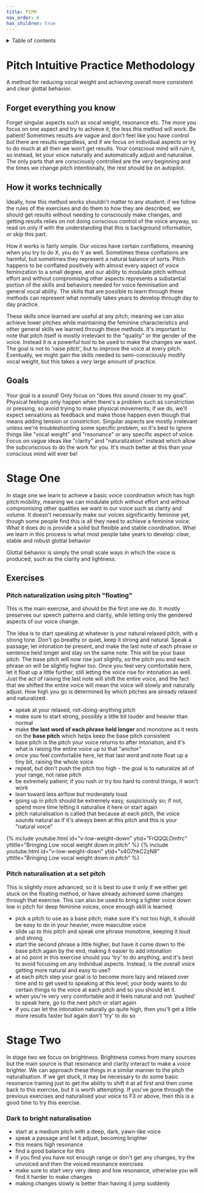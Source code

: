 ```yaml
---
title: PIPM
nav_order: 0
has_children: true
---
```

<details closed markdown="block">
  <summary>
    Table of contents
  </summary>
{: .text-delta }
1. TOC
{:toc}
</details>

# Pitch Intuitive Practice Methodology
A method for reducing vocal weight and achieving overall more consistent and clear glottal behavior.

## Forget everything you know
Forget singular aspects such as vocal weight, resonance etc. The more you focus on one aspect and try to achieve it, the less this method will work. Be patient! Sometimes results are vague and don’t feel like you have control but there are results regardless, and if we focus on individual aspects or try to do much at all then we won’t get results. Your conscious mind will ruin it, so instead, let your voice naturally and automatically adjust and naturalise. The only parts that are consciously controlled are the very beginning and the times we change pitch intentionally, the rest should be on autopilot.

## How it works technically
Ideally, how this method works shouldn't matter to any student; if we follow the rules of the exercises and do them to how they are described, we should get results without needing to consciously make changes, and getting results relies on not doing conscious control of the voice anyway, so read on only if with the understanding that this is background information, or skip this part.

How it works is fairly simple. Our voices have certain conflations, meaning when you try to do X, you do Y as well. Sometimes these conflations are harmful, but sometimes they represent a natural balance of sorts. Pitch happens to be conflated positively with almost every aspect of voice feminization to a small degree, and our ability to modulate pitch without effort and without compromising other aspects represents a substantial portion of the skills and behaviors needed for voice feminisation and general vocal ability. The skills that are possible to learn through these methods can represent what normally takes years to develop through day to day practice.

These skills once learned are useful at any pitch, meaning we can also achieve lower pitches while maintaining the feminine characteristics and other general skills we learned through these methods. It's important to note that pitch itself is mostly irrelevant to the "quality" or the gender of the voice. Instead it is a powerful tool to be used to make the changes we want. The goal is not to 'raise pitch', but to improve the voice at every pitch. Eventually, we might gain the skills needed to semi-consciously modify vocal weight, but this takes a very large amount of practice.

## Goals
Your goal is a sound! Only focus on “does this sound closer to my goal”. Physical feelings only happen when there's a problem such as constriction or pressing, so avoid trying to make physical movements; if we do, we'll expect sensations as feedback and make those happen even though that means adding tension or constriction. Singular aspects are mostly irrelevant unless we're troubleshooting some specific problem, so it's best to ignore things like "vocal weight" and "resonance" or any specific aspect of voice. Focus on vague ideas like "clarity" and "naturalization" instead which allow the subconscious to do the work for you. It's much better at this than your conscious mind will ever be!




# Stage One
In stage one we learn to achieve a basic voice coordination which has high pitch mobility, meaning we can modulate pitch without effort and without compromising other qualities we want in our voice such as clarity and volume. It doesn't necessarily make our voices significantly feminine yet, though some people find this is all they need to achieve a feminine voice. What it does do is provide a solid but flexible and stable coordination. What we learn in this process is what most people take years to develop: clear, stable and robust glottal behavior

Glottal behavior is simply the small scale ways in which the voice is produced, such as the clarity and lightness.


## Exercises

### Pitch naturalization using pitch "floating"
This is the main exercise, and should be the first one we do. It mostly preserves our speech patterns and clarity, while letting only the gendered aspects of our voice change.

The idea is to start speaking at whatever is your natural relaxed pitch, with a strong tone. Don't go breathy or quiet, keep it strong and natural. Speak a passage; let intonation be present, and make the last note of each phrase or sentence held longer and stay on the same note. This will be your base pitch. The base pitch will now rise just slightly, so the pitch you end each phrase on will be slightly higher too. Once you feel very comfortable here, let it float up a little further, still letting the voice rise for intonation as well. Just the act of raising the last note will shift the entire voice, and the fact that we shifted the entire voice will mean the voice will slowly and naturally adjust. How high you go is determined by which pitches are already relaxed and naturalized.
- speak at your relaxed, not-doing-anything pitch
- make sure to start strong, possibly a little bit louder and heavier than normal
- make **the last word of each phrase held longer** and monotone as it rests on the **base pitch** which helps keep the base pitch consistent
- base pitch is the pitch your voice returns to after intonation, and it's what is raising the entire voice up to that "anchor"
- once you feel comfortable here, let that last word and note float up a tiny bit, raising the whole voice
- repeat, but don't push the pitch too high - the goal is to naturalize all of your range, not raise pitch
- be extremely patient; if you rush or try too hard to control things, it won't work
- lean toward less airflow but moderately loud
- going up in pitch should be extremely easy, suspiciously so; if not, spend more time letting it naturalise it here or start again
- pitch naturalisation is called that because at each pitch, the voice sounds natural as if it's always been at this pitch and this is your "natural voice"

{% include youtube.html id="v-low-weight-down" ytid="FrQQQLOmfrc" yttitle="Bringing Low vocal weight down in pitch" %}
{% include youtube.html id="v-low-weight-down" ytid="x4O7hkC2zN8" yttitle="Bringing Low vocal weight down in pitch" %}

### Pitch naturalisation at a set pitch
This is slightly more advanced, so it is best to use it only if we either get stuck on the floating method, or have already achieved some changes through that exercise. This can also be used to bring a lighter voice down low in pitch for deep feminine voices, once enough skill is learned.
- pick a pitch to use as a base pitch; make sure it's not too high, it should be easy to do in your heavier, more masculine voice
- slide up to this pitch and speak one phrase monotone, keeping it loud and strong
- start the second phrase a little higher, but have it come down to the base pitch again by the end, making it easier to add intonation
- at no point in this exercise should you 'try' to do anything, and it's best to avoid focusing on any individual aspects. Instead, is the overall voice getting more natural and easy to use?
- at each pitch step your goal is to become more lazy and relaxed over time and to get used to speaking at this level; your body wants to do certain things to the voice at each pitch and so you should let it.
- when you're very very comfortable and it feels natural and not 'pushed' to speak here, go to the next pitch or start again
- if you can let the intonation naturally go quite high, then you'll get a little more results faster but again don't 'try' to do so


# Stage Two
In stage two we focus on brightness. Brightness comes from many sources but the main source is that resonance and clarity interact to make a voice brighter. We can approach these things in a similar manner to the pitch naturalisation. If we get stuck, it may be necessary to do some basic resonance training just to get the ability to shift it at all first and then come back to this exercise, but it is worth attempting. If you've gone through the previous exercises and naturalised your voice to F3 or above, then this is a good time to try this exercise.
### Dark to bright naturalisation
- start at a medium pitch with a deep, dark, yawn-like voice
- speak a passage and let it adjust, becoming brighter
- this means high resonance
- find a good balance for this
- if you find you have not enough range or don't get any changes, try the unvoiced and then the voiced resonance exercises
- make sure to start very very deep and low resonance, otherwise you will find it harder to make changes
- making changes slowly is better than having it jump suddenly